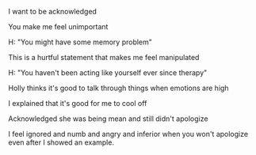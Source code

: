 I want to be acknowledged 

You make me feel unimportant

H: "You might have some memory problem"

This is a hurtful statement that makes me feel manipulated

H: "You haven't been acting like yourself ever since therapy"

Holly thinks it's good to talk through things when emotions are high

I explained that it's good for me to cool off

Acknowledged she was being mean and still didn't apologize 

I feel ignored and numb and angry and inferior when you won't apologize even after I showed an example.